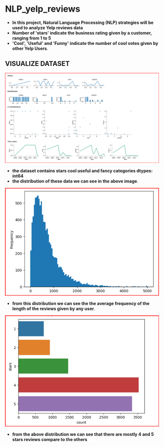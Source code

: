 # NLP_yelp_reviews

- **In this project, Natural Language Processing (NLP) strategies will be used to analyze Yelp reviews data**
- **Number of 'stars' indicate the business rating given by a customer, ranging from 1 to 5**
- **'Cool', 'Useful' and 'Funny' indicate the number of cool votes given by other Yelp Users**.

## VISUALIZE DATASET

![](visual_1.png)

- **the dataset contains stars cool useful and fancy categories dtypes: int64**
- **the distribution of these data we can see in the above image**.

![](v2.png)

- **from this distribution we can see the the average frequency of the length of the reviews given by any user**.

![](v3.png)

- **from the above distribution we can see that there are mostly 4 and 5 stars reviews compare to the others**


